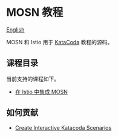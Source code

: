 # MOSN 教程

[English](README.md)

MOSN 和 Istio 用于 [KataCoda](https://katacoda.com/mosn) 教程的源码。

## 课程目录

当前支持的课程如下。

- [在 Istio 中集成 MOSN](https://katacoda.com/mosn/courses/scenarios/mosn-with-istio)

## 如何贡献

- [Create Interactive Katacoda Scenarios](https://katacoda.com/create)

